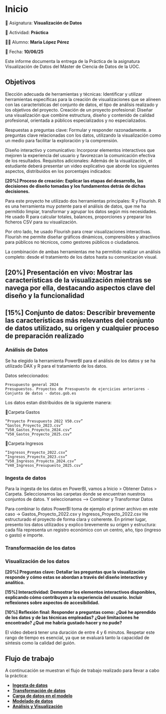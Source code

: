 # Inicio

📘 Asignatura: **Visualización de Datos**

🔖 Actividad: **Práctica**

👩‍💼 Alumno: **Maria López Pérez**

📆 Fecha: **10/06/25**

Este informe documenta la entrega de la Práctica de la asignatura Visualización de Datos del Máster de Ciencia de Datos de la UOC.   

## Objetivos

Elección adecuada de herramientas y técnicas: Identificar y utilizar herramientas específicas para la creación de visualizaciones que se alineen con las características del conjunto de datos, el tipo de análisis realizado y los objetivos del proyecto.
Creación de un proyecto profesional: Diseñar una visualización que combine estructura, diseño y contenido de calidad profesional, orientada a públicos especializados y no especializados.

Respuestas a preguntas clave: Formular y responder razonadamente. a preguntas clave relacionadas con los datos, utilizando la visualización como un medio para facilitar la exploración y la comprensión.

Diseño interactivo y comunicativo: Incorporar elementos interactivos que mejoren la experiencia del usuario y favorezcan la comunicación efectiva de los resultados.
Requisitos adicionales: Además de la visualización, el estudiante deberá presentar un video explicativo que aborde los siguientes aspectos, distribuidos en los porcentajes indicados:

**[20%] Proceso de creación: Explicar las etapas del desarrollo, las decisiones de diseño tomadas y los fundamentos detrás de dichas decisiones.**

Para este proyecto he utilizado dos herramientas principales: R y Flourish.
R es una herramienta muy potente para el análisis de datos, que me ha permitido limpiar, transformar y agrupar los datos según mis necesidades. He usado R para             calcular totales, balances, proporciones y preparar los ficheros CSV para su visualización.

Por otro lado, he usado Flourish para crear visualizaciones interactivas. Flourish me permite diseñar gráficos dinámicos, comprensibles y atractivos para públicos no       técnicos, como gestores públicos o ciudadanos.

La combinación de ambas herramientas me ha permitido realizar un análisis completo: desde el tratamiento de los datos hasta su comunicación visual.

## [20%] Presentación en vivo: Mostrar las características de la visualización mientras se navega por ella, destacando aspectos clave del diseño y la funcionalidad

## [15%] Conjunto de datos: Describir brevemente las características más relevantes del conjunto de datos utilizado, su origen y cualquier proceso de preparación realizado

### Análisis de Datos

Se ha elegido la herramienta PowerBI para el análisis de los datos y se ha utilizado DAX y R para el tratamiento de los datos.

Datos seleccionados:

    Presupuesto general 2024
    Presupuestos. Proyectos de Presupuesto de ejercicios anteriores - Conjunto de datos - datos.gob.es

Los datos estan distribuidos de la siguiente manera:

📁Carpeta Gastos

    “Proyecto Presupuesto 2022 V50.csv”
    “Gastos_Proyecto_2023.csv”
    “V50_Gastos_Proyecto_2024.csv”
    “V50_Gastos_Proyecto_2025.csv”

📁Carpeta Ingresos

    “Ingresos_Proyecto_2022.csv”
    “Ingresos_Proyecto_2023.csv”
    “V50_Ingresos_Proyecto_2024.csv”
    “V40_Ingresos_Presupuesto_2025.csv”
    
### Ingesta de datos

Para la ingesta de los datos en PowerBI, vamos a Inicio > Obtener Datos > Carpeta. Seleccionamos las carpetas donde se encuentran nuestros conjuntos de datos. Y seleccionamos --> Combinar y Transformar Datos

Para combinar lo datos PowerBI toma de ejemplo el primer archivo en este caso → Gastos_Proyecto_2022.csv y Ingresos_Proyecto_2022.csv
He estructurado el proyecto de forma clara y coherente. En primer lugar, presento los datos utilizados y explico brevemente su origen y estructura: cada fila representa un registro económico con un centro, año, tipo (ingreso o gasto) e importe.


### Transformación de los datos

### Visualización de los datos


**[20%] Preguntas clave: Detallar las preguntas que la visualización responde y cómo estas se abordan a través del diseño interactivo y analítico.**

**[15%] Interactividad: Demostrar los elementos interactivos disponibles, explicando cómo contribuyen a la experiencia del usuario. Incluir reflexiones sobre aspectos de accesibilidad.**

**[10%] Reflexión final: Responder a preguntas como: ¿Qué he aprendido de los datos y de las técnicas empleadas? ¿Qué limitaciones he encontrado? ¿Qué me habría gustado hacer y no pude?**

El video deberá tener una duración de entre 4 y 6 minutos. Respetar este rango de tiempo es esencial, ya que se evaluará tanto la capacidad de síntesis como la calidad del guión.


## Flujo de trabajo

A continucación se muestran el flujo de trabajo realizado para llevar a cabo la práctica:

- **[Ingesta de datos](./visualizacion/vi1.md)**
- **[Transformación de datos](./visualizacion/vi2.md)**
- **[Carga de datos en el modelo](./visualizacion/vi3.md)**
- **[Modelado de datos](./visualizacion/vi3.md)**
- **[Análisis y Visualización](./visualizacion/vi3.md)**



